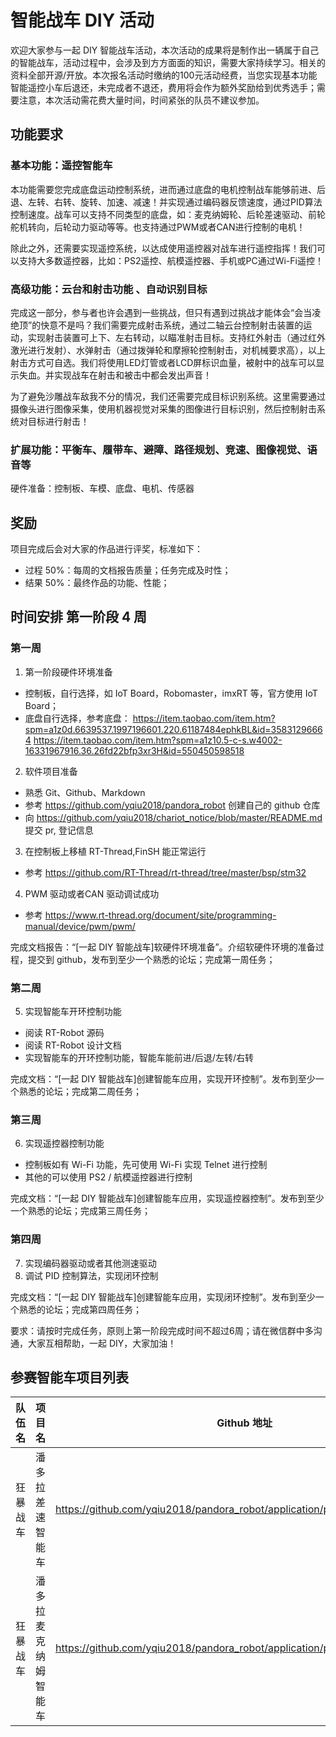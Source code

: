 # 智能战车 DIY 活动

欢迎大家参与一起 DIY 智能战车活动，本次活动的成果将是制作出一辆属于自己的智能战车，活动过程中，会涉及到方方面面的知识，需要大家持续学习。相关的资料全部开源/开放。本次报名活动时缴纳的100元活动经费，当您实现基本功能智能遥控小车后退还，未完成者不退还，费用将会作为额外奖励给到优秀选手；需要注意，本次活动需花费大量时间，时间紧张的队员不建议参加。

## 功能要求

### 基本功能：遥控智能车 

本功能需要您完成底盘运动控制系统，进而通过底盘的电机控制战车能够前进、后退、左转、右转、旋转、加速、减速！并实现通过编码器反馈速度，通过PID算法控制速度。战车可以支持不同类型的底盘，如：麦克纳姆轮、后轮差速驱动、前轮舵机转向，后轮动力驱动等等。也支持通过PWM或者CAN进行控制的电机！

除此之外，还需要实现遥控系统，以达成使用遥控器对战车进行遥控指挥！我们可以支持大多数遥控器，比如：PS2遥控、航模遥控器、手机或PC通过Wi-Fi遥控！


### 高级功能：云台和射击功能 、自动识别目标


完成这一部分，参与者也许会遇到一些挑战，但只有遇到过挑战才能体会“会当凌绝顶”的快意不是吗？我们需要完成射击系统，通过二轴云台控制射击装置的运动，实现射击装置可上下、左右转动，以瞄准射击目标。支持红外射击（通过红外激光进行发射）、水弹射击（通过拨弹轮和摩擦轮控制射击，对机械要求高），以上射击方式可自选。我们将使用LED灯管或者LCD屏标识血量，被射中的战车可以显示失血。并实现战车在射击和被击中都会发出声音！

为了避免沙雕战车敌我不分的情况，我们还需要完成目标识别系统。这里需要通过摄像头进行图像采集，使用机器视觉对采集的图像进行目标识别，然后控制射击系统对目标进行射击！


### 扩展功能：平衡车、履带车、避障、路径规划、竞速、图像视觉、语音等

硬件准备：控制板、车模、底盘、电机、传感器

## 奖励

项目完成后会对大家的作品进行评奖，标准如下：

* 过程 50%：每周的文档报告质量；任务完成及时性；
* 结果 50%：最终作品的功能、性能；

## 时间安排 第一阶段  4  周

### 第一周 

1. 第一阶段硬件环境准备
  * 控制板，自行选择，如 IoT Board，Robomaster，imxRT 等，官方使用 IoT Board；
  * 底盘自行选择，参考底盘：
  https://item.taobao.com/item.htm?spm=a1z0d.6639537.1997196601.220.61187484ephkBL&id=35831296664
  https://item.taobao.com/item.htm?spm=a1z10.5-c-s.w4002-16331967916.36.26fd22bfp3xr3H&id=550450598518
    
2. 软件项目准备
  * 熟悉 Git、Github、Markdown
  * 参考 https://github.com/yqiu2018/pandora_robot 创建自己的 github 仓库
  * 向 https://github.com/yqiu2018/chariot_notice/blob/master/README.md 提交 pr, 登记信息
3. 在控制板上移植 RT-Thread,FinSH 能正常运行
  * 参考 https://github.com/RT-Thread/rt-thread/tree/master/bsp/stm32
  
4. PWM 驱动或者CAN 驱动调试成功
  * 参考 https://www.rt-thread.org/document/site/programming-manual/device/pwm/pwm/

  完成文档报告：“[一起 DIY 智能战车]软硬件环境准备”。介绍软硬件环境的准备过程，提交到 github，发布到至少一个熟悉的论坛；完成第一周任务；

###  第二周

5. 实现智能车开环控制功能
  * 阅读 RT-Robot 源码
  * 阅读 RT-Robot 设计文档
  * 实现智能车的开环控制功能，智能车能前进/后退/左转/右转

  完成文档：“[一起 DIY 智能战车]创建智能车应用，实现开环控制”。发布到至少一个熟悉的论坛；完成第二周任务；

###  第三周

6. 实现遥控器控制功能
  * 控制板如有 Wi-Fi 功能，先可使用 Wi-Fi 实现 Telnet 进行控制
  * 其他的可以使用 PS2 / 航模遥控器进行控制

  完成文档：“[一起 DIY 智能战车]创建智能车应用，实现遥控器控制”。发布到至少一个熟悉的论坛；完成第三周任务；

###  第四周

7. 实现编码器驱动或者其他测速驱动
8. 调试 PID 控制算法，实现闭环控制

  完成文档：“[一起 DIY 智能战车]创建智能车应用，实现闭环控制”。发布到至少一个熟悉的论坛；完成第四周任务；


要求：请按时完成任务，原则上第一阶段完成时间不超过6周；请在微信群中多沟通，大家互相帮助，一起 DIY，大家加油！

## 参赛智能车项目列表

| 队伍名   | 项目名               | Github 地址                                                  |
| -------- | -------------------- | ------------------------------------------------------------ |
| 狂暴战车 | 潘多拉差速智能车     | https://github.com/yqiu2018/pandora_robot/application/pandora_diff_car |
| 狂暴战车 | 潘多拉麦克纳姆智能车 | https://github.com/yqiu2018/pandora_robot/application/pandora_mecanum_car |

